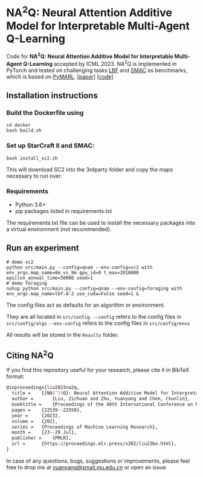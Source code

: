 # NA<sup>2</sup>Q: Neural Attention Additive Model for Interpretable Multi-Agent Q-Learning

Code for **NA<sup>2</sup>Q: Neural Attention Additive Model for Interpretable Multi-Agent Q-Learning** accepted by ICML 2023. NA<sup>2</sup>Q is implemented in PyTorch and tested on challenging tasks [LBF](https://github.com/semitable/lb-foraging) and [SMAC](https://github.com/oxwhirl/smac) as benchmarks, which is based on [PyMARL](https://github.com/oxwhirl/pymarl). [[paper]](https://proceedings.mlr.press/v202/liu23be.html) [[code]](https://github.com/zichuan-liu/NA2Q)

## Installation instructions
### Build the Dockerfile using 

```shell
cd docker
bash build.sh
```

### Set up StarCraft II and SMAC:

```shell
bash install_sc2.sh
```

This will download SC2 into the 3rdparty folder and copy the maps necessary to run over.
### Requirements
- Python 3.6+
- pip packages listed in requirements.txt

The requirements.txt file can be used to install the necessary packages into a virtual environment (not recommended).

## Run an experiment 

```shell
# demo sc2
python src/main.py --config=qnam --env-config=sc2 with env_args.map_name=8m_vs_9m gpu_id=0 t_max=2010000 epsilon_anneal_time=50000 seed=1
# demo foraging
nohup python src/main.py --config=qnam --env-config=foraging with env_args.map_name=lbf-4-2 use_cuda=False seed=1 &
```

The config files act as defaults for an algorithm or environment. 

They are all located in `src/config`.
`--config` refers to the config files in `src/config/algs`
`--env-config` refers to the config files in `src/config/envs`

All results will be stored in the `Results` folder.

## Citing NA<sup>2</sup>Q

If you find this repository useful for your research, please cite it in BibTeX format:

```tex
@inproceedings{liu2023na2q,
  title = 	 {{NA$^2$Q}: Neural Attention Additive Model for Interpretable Multi-Agent Q-Learning},
  author =       {Liu, Zichuan and Zhu, Yuanyang and Chen, Chunlin},
  booktitle = 	 {Proceedings of the 40th International Conference on Machine Learning},
  pages = 	 {22539--22558},
  year = 	 {2023},
  volume = 	 {202},
  series = 	 {Proceedings of Machine Learning Research},
  month = 	 {23--29 Jul},
  publisher =    {PMLR},
  url = 	 {https://proceedings.mlr.press/v202/liu23be.html},
}
```
In case of any questions, bugs, suggestions or improvements, please feel free to drop me at yuanyang@smail.nju.edu.cn or open an issue.
